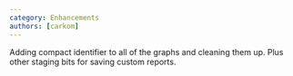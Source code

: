 ```yaml
---
category: Enhancements
authors: [carkom]
---
```


Adding compact identifier to all of the graphs and cleaning them up. Plus other staging bits for saving custom reports.
